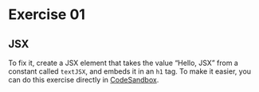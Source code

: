 # Exercise 01

## JSX

To fix it, create a JSX element that takes the value “Hello, JSX” from a constant called `textJSX`, and embeds it in an `h1` tag. To make it easier, you can do this exercise directly in [CodeSandbox](https://codesandbox.io/s/new?file=/src/App.js).